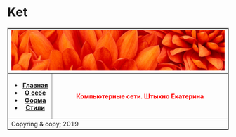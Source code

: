 # Ket
<html>
<body background="fon.png">
<table border="1" cellpadding="0" cellspacing="0" width="1024px">
<tr>
<th colspan=2>
<img src=header.jpg>
</th>
</tr>
<tr>
<th width="20%">
<ul>
<li><a href="index.html"title="Главная">Главная</a></li>
<li><a href="lab1.html"title="О себе">О себе</a></li>
<li><a href="lab2.html"title="Форма">Форма</a></li>
<li><a href="lab3.html"title="Стили">Стили</a></li>
</ul>
</th>
<th width="80%"><font color=red>Компьютерные сети. Штыхно Екатерина</font></th>
</tr>
<tr>
<td colspan=3>Copyring & copy; 2019</td>
</tr>
</table>
</body>
</html>
